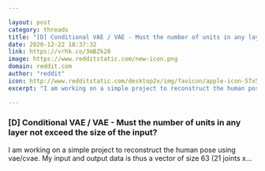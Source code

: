 ```yaml
---

layout: post
category: threads
title: "[D] Conditional VAE / VAE - Must the number of units in any layer not exceed the size of the input?"
date: 2020-12-22 18:37:32
link: https://vrhk.co/3mBZk28
image: https://www.redditstatic.com/new-icon.png
domain: reddit.com
author: "reddit"
icon: http://www.redditstatic.com/desktop2x/img/favicon/apple-icon-57x57.png
excerpt: "I am working on a simple project to reconstruct the human pose using vae/cvae. My input and output data is thus a vector of size 63 (21 joints x..."

---
```


### [D] Conditional VAE / VAE - Must the number of units in any layer not exceed the size of the input?

I am working on a simple project to reconstruct the human pose using vae/cvae. My input and output data is thus a vector of size 63 (21 joints x...